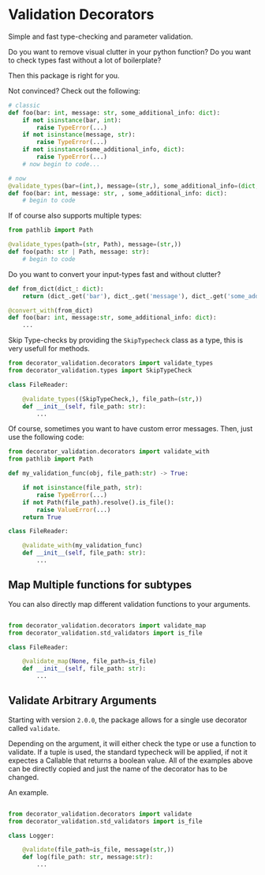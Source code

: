 # Validation Decorators

Simple and fast type-checking and parameter validation.

Do you want to remove visual clutter in your python function?
Do you want to check types fast without a lot of boilerplate?

Then this package is right for you.

Not convinced? Check out the following:

```python
# classic
def foo(bar: int, message: str, some_additional_info: dict):
    if not isinstance(bar, int):
        raise TypeError(...)
    if not isinstance(message, str):
        raise TypeError(...)
    if not isinstance(some_additional_info, dict):
        raise TypeError(...)
    # now begin to code...

# now
@validate_types(bar=(int,), message=(str,), some_additional_info=(dict,))
def foo(bar: int, message: str, , some_additional_info: dict):
    # begin to code
```

If of course also supports multiple types:

```python
from pathlib import Path

@validate_types(path=(str, Path), message=(str,))
def foo(path: str | Path, message: str):
    # begin to code
```

Do you want to convert your input-types fast and without clutter?

```python
def from_dict(dict_: dict):
    return (dict_.get('bar'), dict_.get('message'), dict_.get('some_additional_info')), {}

@convert_with(from_dict)
def foo(bar: int, message:str, some_additional_info: dict):
    ...

```

Skip Type-checks by providing the `SkipTypecheck` class as a type, this is very usefull for methods.

```python
from decorator_validation.decorators import validate_types
from decorator_validation.types import SkipTypeCheck

class FileReader:

    @validate_types((SkipTypeCheck,), file_path=(str,))
    def __init__(self, file_path: str):
        ...

```

Of course, sometimes you want to have custom error messages.
Then, just use the following code:

```python
from decorator_validation.decorators import validate_with
from pathlib import Path

def my_validation_func(obj, file_path:str) -> True:

    if not isinstance(file_path, str):
        raise TypeError(...)
    if not Path(file_path).resolve().is_file():
        raise ValueError(...)
    return True

class FileReader:

    @validate_with(my_validation_func)
    def __init__(self, file_path: str):
        ...

```

## Map Multiple functions for subtypes

You can also directly map different validation functions to your arguments.

```python

from decorator_validation.decorators import validate_map
from decorator_validation.std_validators import is_file

class FileReader:

    @validate_map(None, file_path=is_file)
    def __init__(self, file_path: str):
        ...

```

## Validate Arbitrary Arguments

Starting with version `2.0.0`, the package allows for a single use decorator called `validate`.

Depending on the argument, it will either check the type or use a function to validate.
If a tuple is used, the standard typecheck will be applied, if not it expectes a Callable that returns a boolean value.
All of the examples above can be directly copied and just the name of the decorator has to be changed.

An example.

```python

from decorator_validation.decorators import validate
from decorator_validation.std_validators import is_file

class Logger:

    @validate(file_path=is_file, message(str,))
    def log(file_path: str, message:str):
        ...

```
